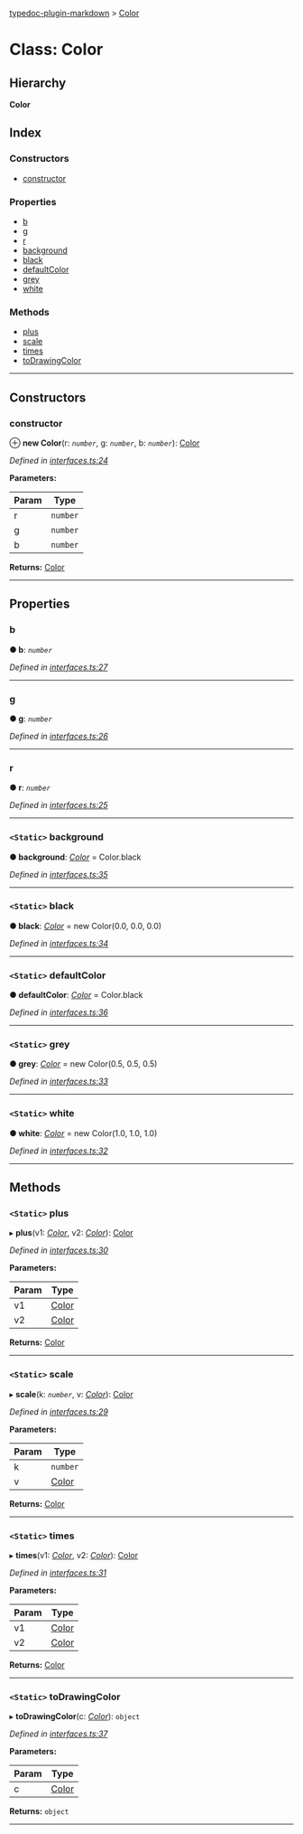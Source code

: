 [typedoc-plugin-markdown](../README.md) > [Color](../classes/color.md)

# Class: Color

## Hierarchy

**Color**

## Index

### Constructors

* [constructor](color.md#markdown-header-constructor)

### Properties

* [b](color.md#markdown-header-b)
* [g](color.md#markdown-header-g)
* [r](color.md#markdown-header-r)
* [background](color.md#markdown-header-static-background)
* [black](color.md#markdown-header-static-black)
* [defaultColor](color.md#markdown-header-static-defaultcolor)
* [grey](color.md#markdown-header-static-grey)
* [white](color.md#markdown-header-static-white)

### Methods

* [plus](color.md#markdown-header-static-plus)
* [scale](color.md#markdown-header-static-scale)
* [times](color.md#markdown-header-static-times)
* [toDrawingColor](color.md#markdown-header-static-todrawingcolor)

---

## Constructors

###  constructor

⊕ **new Color**(r: *`number`*, g: *`number`*, b: *`number`*): [Color](color.md)

*Defined in [interfaces.ts:24](https://bitbucket.org/owner/repository_name/src/master/src/interfaces.ts?fileviewer&amp;#x3D;file-view-default#interfaces.ts-24)*

**Parameters:**

| Param | Type |
| ------ | ------ |
| r | `number` |
| g | `number` |
| b | `number` |

**Returns:** [Color](color.md)

___

## Properties

###  b

**● b**: *`number`*

*Defined in [interfaces.ts:27](https://bitbucket.org/owner/repository_name/src/master/src/interfaces.ts?fileviewer&amp;#x3D;file-view-default#interfaces.ts-27)*

___

###  g

**● g**: *`number`*

*Defined in [interfaces.ts:26](https://bitbucket.org/owner/repository_name/src/master/src/interfaces.ts?fileviewer&amp;#x3D;file-view-default#interfaces.ts-26)*

___

###  r

**● r**: *`number`*

*Defined in [interfaces.ts:25](https://bitbucket.org/owner/repository_name/src/master/src/interfaces.ts?fileviewer&amp;#x3D;file-view-default#interfaces.ts-25)*

___

### `<Static>` background

**● background**: *[Color](color.md)* =  Color.black

*Defined in [interfaces.ts:35](https://bitbucket.org/owner/repository_name/src/master/src/interfaces.ts?fileviewer&amp;#x3D;file-view-default#interfaces.ts-35)*

___

### `<Static>` black

**● black**: *[Color](color.md)* =  new Color(0.0, 0.0, 0.0)

*Defined in [interfaces.ts:34](https://bitbucket.org/owner/repository_name/src/master/src/interfaces.ts?fileviewer&amp;#x3D;file-view-default#interfaces.ts-34)*

___

### `<Static>` defaultColor

**● defaultColor**: *[Color](color.md)* =  Color.black

*Defined in [interfaces.ts:36](https://bitbucket.org/owner/repository_name/src/master/src/interfaces.ts?fileviewer&amp;#x3D;file-view-default#interfaces.ts-36)*

___

### `<Static>` grey

**● grey**: *[Color](color.md)* =  new Color(0.5, 0.5, 0.5)

*Defined in [interfaces.ts:33](https://bitbucket.org/owner/repository_name/src/master/src/interfaces.ts?fileviewer&amp;#x3D;file-view-default#interfaces.ts-33)*

___

### `<Static>` white

**● white**: *[Color](color.md)* =  new Color(1.0, 1.0, 1.0)

*Defined in [interfaces.ts:32](https://bitbucket.org/owner/repository_name/src/master/src/interfaces.ts?fileviewer&amp;#x3D;file-view-default#interfaces.ts-32)*

___

## Methods

### `<Static>` plus

▸ **plus**(v1: *[Color](color.md)*, v2: *[Color](color.md)*): [Color](color.md)

*Defined in [interfaces.ts:30](https://bitbucket.org/owner/repository_name/src/master/src/interfaces.ts?fileviewer&amp;#x3D;file-view-default#interfaces.ts-30)*

**Parameters:**

| Param | Type |
| ------ | ------ |
| v1 | [Color](color.md) |
| v2 | [Color](color.md) |

**Returns:** [Color](color.md)

___

### `<Static>` scale

▸ **scale**(k: *`number`*, v: *[Color](color.md)*): [Color](color.md)

*Defined in [interfaces.ts:29](https://bitbucket.org/owner/repository_name/src/master/src/interfaces.ts?fileviewer&amp;#x3D;file-view-default#interfaces.ts-29)*

**Parameters:**

| Param | Type |
| ------ | ------ |
| k | `number` |
| v | [Color](color.md) |

**Returns:** [Color](color.md)

___

### `<Static>` times

▸ **times**(v1: *[Color](color.md)*, v2: *[Color](color.md)*): [Color](color.md)

*Defined in [interfaces.ts:31](https://bitbucket.org/owner/repository_name/src/master/src/interfaces.ts?fileviewer&amp;#x3D;file-view-default#interfaces.ts-31)*

**Parameters:**

| Param | Type |
| ------ | ------ |
| v1 | [Color](color.md) |
| v2 | [Color](color.md) |

**Returns:** [Color](color.md)

___

### `<Static>` toDrawingColor

▸ **toDrawingColor**(c: *[Color](color.md)*): `object`

*Defined in [interfaces.ts:37](https://bitbucket.org/owner/repository_name/src/master/src/interfaces.ts?fileviewer&amp;#x3D;file-view-default#interfaces.ts-37)*

**Parameters:**

| Param | Type |
| ------ | ------ |
| c | [Color](color.md) |

**Returns:** `object`

___

